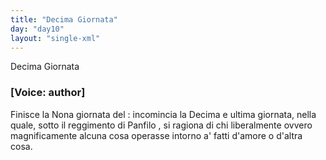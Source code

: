 ```yaml
---
title: "Decima Giornata"
day: "day10"
layout: "single-xml"
---
```

<html>
 <head>
 </head>
 <body>
  <div1 id="day10" ruler="panfilo" type="Day">
   <head>
    Decima Giornata
   </head>
   <argument>
    <p>
     <h3>
      [Voice: author]
     </h3>
    </p>
    <p>
     <milestone id="p10990001"/>
     Finisce la Nona giornata del
     <title>
      Decameron
     </title>
     : incomincia la Decima e ultima giornata, nella quale, sotto il reggimento di
     <name persref="panfilo" type="person">
      Panfilo
     </name>
     , si ragiona di chi liberalmente ovvero magnificamente alcuna cosa operasse intorno a' fatti d'amore o d'altra cosa.
    </p>
   </argument>
   <!--Introduzione-->
   <!--Novella Prima-->
   <!--Novella
Seconda-->
   <!--Novella
Terza-->
   <!--Novella Quarta-->
   <!--Novella Quinta-->
   <!--Novella Sesta-->
   <!--Novella Settima-->
   <!--Novella Ottava-->
   <!--Novella Nona-->
   <!--Novella Decima-->
   <!--Conclusione-->
  </div1>
 </body>
</html>